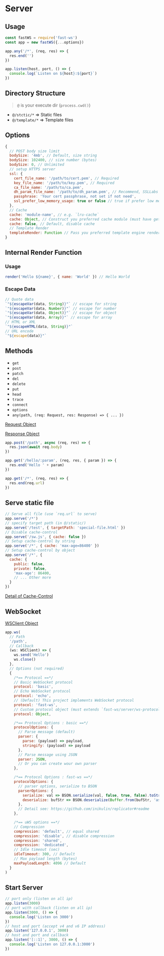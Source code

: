 # Server

## Usage

```js
const fastWS = require('fast-ws')
const app = new fastWS({...options})

app.any('/*', (req, res) => {
  res.end('')
})

app.listen(host, port, () => {
  console.log(`Listen on ${host}:${port}`)
})
```

## Directory Structure

> `@` is your execute dir (`process.cwd()`)

- `@/stctic/*` => Static files
- `@/template/*` => Template files

## Options

```js
{
  // POST body size limit
  bodySize: '4mb', // Default, size string
  bodySize: 102400, // size number (bytes)
  bodySize: 0, // Unlimited
  // setup HTTPS server
  ssl: {
    cert_file_name: '/path/to/cert.pem', // Required
    key_file_name: '/path/to/key.pem', // Required
    ca_file_name: '/path/to/ca.pem',
    dh_param_file_name: '/path/to/dh_param.pem', // Recommend, SSLLabs Test will grade A
    passphrase: 'Your cert passphrase, not set if not need',
    ssl_prefer_low_memory_usage: true or false // true if prefer low memory
  },
  // Cache
  cache: 'module-name', // e.g. `lru-cache`
  cache: Object, // Construct you preferred cache module (must have get, set and has)
  cache: false, // Default, disable cache
  // Template Render
  templateRender: Function // Pass you preferred template engine render function
}
```

## Internal Render Function

### Usage

```js
render('Hello ${name}', { name: 'World' }) // Hello World
```

### Escape Data

```js
// Quote data
`"${escapeVar(data, String)}"` // escape for string
`"${escapeVar(data, Number)}"` // escape for number
`"${escapeVar(data, Object)}"` // escape for object
`"${escapeVar(data, Array)}"` // escape for array
// HTML or XML
`"${escapeHTML(data, String)}"`
// URL encode
`"${escape(data)}"`
```

## Methods

- `get`
- `post`
- `patch`
- `del`
- `delete`
- `put`
- `head`
- `trace`
- `connect`
- `options`
- `any(path, (req: Request, res: Response) => { ... })`

[Request Object](Request.md)

[Response Object](Response.md)

```js
app.post('/path', async (req, res) => {
  res.json(await req.body)
})

app.get('/hello/:param', (req, res, { param }) => {
  res.end('Hello ' + param)
})

app.get('/*', (req, res) => {
  res.end(req.url)
})
```

## Serve static file

```js
// Serve all file (use `req.url` to serve)
app.serve('/*')
// specify target path (in @/static/)
app.serve('/test', { targetPath: 'special-file.html' })
// Disable cache-control
app.serve('/sw.js', { cache: false })
// Setup cache-control by string
app.serve('/*', { cache: 'max-age=86400' })
// Setup cache-control by object
app.serve('/*', {
  cache: {
    public: false,
    private: false,
    'max-age': 86400,
    // ... Other more
  }
})
```

[Detail of Cache-Control](https://developer.mozilla.org/docs/Web/HTTP/Headers/Cache-Control)

## WebSocket

[WSClient Object](WSClient.md)

```js
app.ws(
  // Path
  '/path',
  // Callback
  (ws: WSClient) => {
    ws.send('Hello')
    ws.close()
  },
  // Options (not required)
  {
    /*== Protocol ==*/
    // Basic WebSocket protocol
    protocol: 'basic',
    // Echo WebSocket protocol
    protocol: 'echo',
    // (Default) This project implements WebSocket protocol
    protocol: 'fast-ws',
    // Custom protocol object (must extends `fast-ws/server/ws-protocol/basic`)
    protocol: Object,

    /*== Protocol Options : basic ==*/
    protocolOptions: {
      // Parse message (default)
      parser: {
        parse: (payload) => payload,
        stringify: (payload) => payload
      },
      // Parse message using JSON
      parser: JSON,
      // Or you can create wour own parser
    },

    /*== Protocol Options : fast-ws ==*/
    protocolOptions: {
      // parser options, serialize to BSON
      parserOptions: {
        serialize: val => BSON.serialize(val, false, true, false).toString('ascii'),
        deserialize: bufStr => BSON.deserialize(Buffer.from(bufStr, 'ascii'))
      },
      // Detail see: https://github.com/inikulin/replicator#readme
    },

    /*== uWS options ==*/
    // Compression
    compression: 'default', // equal shared
    compression: 'disable', // disable compression
    compression: 'shared',
    compression: 'dedicated',
    // Idle timeout (sec)
    idleTimeout: 300, // Default
    // Max payload length (bytes)
    maxPayloadLength: 4096 // Default
  }
)
```

## Start Server

```js
// port only (listen on all ip)
app.listen(3000)
// port with callback (listen on all ip)
app.listen(3000, () => {
  console.log('Listen on 3000')
})
// host and port (accept v4 and v6 IP address)
app.listen('127.0.0.1', 3000)
// host and port and callback
app.listen('[::1]', 3000, () => {
  console.log('Listen on 127.0.0.1:3000')
})
```
